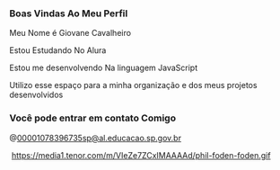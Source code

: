 ### Boas Vindas Ao Meu Perfil 
 

Meu Nome é Giovane Cavalheiro

Estou Estudando No Alura

Estou me desenvolvendo Na linguagem JavaScript

Utilizo esse espaço para a minha organização e dos meus projetos desenvolvidos

### Você pode entrar em contato Comigo

@00001078396735sp@al.educacao.sp.gov.br


![]()
https://media1.tenor.com/m/VIeZe7ZCxIMAAAAd/phil-foden-foden.gif

